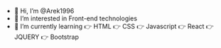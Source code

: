 - 👋 Hi, I’m @Arek1996
- 👀 I’m interested in Front-end technologies
- 🌱 I’m currently learning 
👉 HTML
👉 CSS
👉 Javascript 
👉 React
👉 JQUERY
👉 Bootstrap
